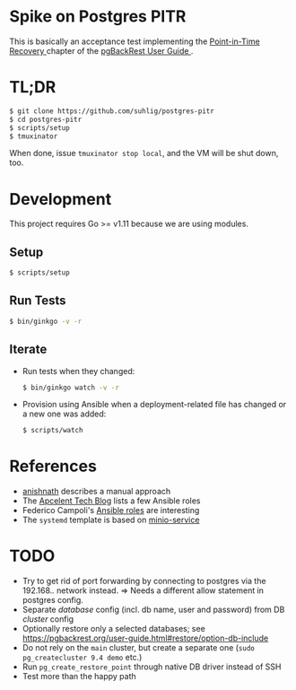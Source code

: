 # Spike on Postgres PITR

This is basically an acceptance test implementing the [Point-in-Time Recovery
](https://pgbackrest.org/user-guide.html#pitr) chapter of the [pgBackRest User Guide
](https://pgbackrest.org/user-guide.html).

# TL;DR

```sh
$ git clone https://github.com/suhlig/postgres-pitr
$ cd postgres-pitr
$ scripts/setup
$ tmuxinator
```

When done, issue `tmuxinator stop local`, and the VM will be shut down, too.

# Development

This project requires Go >= v1.11 because we are using modules.

## Setup

```sh
$ scripts/setup
```

## Run Tests

```sh
$ bin/ginkgo -v -r
```

## Iterate

* Run tests when they changed:

  ```sh
  $ bin/ginkgo watch -v -r
  ```

* Provision using Ansible when a deployment-related file has changed or a new one was added:

  ```sh
  $ scripts/watch
  ```

# References

* [anishnath](https://github.com/anishnath/postgres) describes a manual approach
* The [Apcelent Tech Blog](https://blog.apcelent.com/using-ansible-to-set-up-postgresql.html) lists a few Ansible roles
* Federico Campoli's [Ansible roles](https://github.com/the4thdoctor/dynamic_duo/blob/04_pgbackrest/roles/rollback/tasks/rollback_ssh.yml) are interesting
* The `systemd` template is based on [minio-service](https://github.com/minio/minio-service/blob/master/linux-systemd/README.md )

# TODO

* Try to get rid of port forwarding by connecting to postgres via the 192.168.*.* network instead.
  => Needs a different allow statement in postgres config.
* Separate *database* config (incl. db name, user and password) from DB *cluster* config
* Optionally restore only a selected databases; see https://pgbackrest.org/user-guide.html#restore/option-db-include
* Do not rely on the `main` cluster, but create a separate one (`sudo pg_createcluster 9.4 demo` etc.)
* Run `pg_create_restore_point` through native DB driver instead of SSH
* Test more than the happy path

